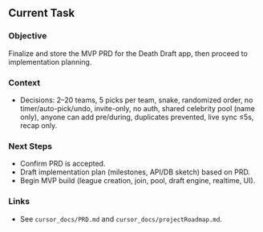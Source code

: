 ## Current Task

### Objective
Finalize and store the MVP PRD for the Death Draft app, then proceed to implementation planning.

### Context
- Decisions: 2–20 teams, 5 picks per team, snake, randomized order, no timer/auto-pick/undo, invite-only, no auth, shared celebrity pool (name only), anyone can add pre/during, duplicates prevented, live sync ≤5s, recap only.

### Next Steps
- Confirm PRD is accepted.
- Draft implementation plan (milestones, API/DB sketch) based on PRD.
- Begin MVP build (league creation, join, pool, draft engine, realtime, UI).

### Links
- See `cursor_docs/PRD.md` and `cursor_docs/projectRoadmap.md`.


